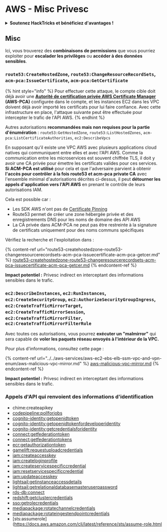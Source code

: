 # AWS - Misc Privesc

<details>

<summary><strong>Soutenez HackTricks et bénéficiez d'avantages !</strong></summary>

* Si vous souhaitez voir votre **entreprise annoncée dans HackTricks** ou si vous souhaitez accéder à la **dernière version de PEASS ou télécharger HackTricks en PDF**, consultez les [**PLANS D'ABONNEMENT**](https://github.com/sponsors/carlospolop) !
* Obtenez le [**swag officiel PEASS & HackTricks**](https://peass.creator-spring.com)
* Découvrez [**The PEASS Family**](https://opensea.io/collection/the-peass-family), notre collection d'[**NFTs**](https://opensea.io/collection/the-peass-family) exclusifs
* **Rejoignez le** 💬 [**groupe Discord**](https://discord.gg/hRep4RUj7f) ou le [**groupe Telegram**](https://t.me/peass) ou **suivez** moi sur **Twitter** 🐦 [**@carlospolopm**](https://twitter.com/carlospolopm).

</details>

## Misc

Ici, vous trouverez des **combinaisons de permissions** que vous pourriez exploiter pour **escalader les privilèges** ou **accéder à des données sensibles**.

### `route53:CreateHostedZone`, `route53:ChangeResourceRecordSets`, `acm-pca:IssueCertificate`, `acm-pca:GetCertificate`

{% hint style="info" %}
Pour effectuer cette attaque, le compte cible doit déjà avoir une [**Autorité de certification privée AWS Certificate Manager**](https://aws.amazon.com/certificate-manager/private-certificate-authority/) **(AWS-PCA)** configurée dans le compte, et les instances EC2 dans les VPC doivent déjà avoir importé les certificats pour lui faire confiance. Avec cette infrastructure en place, l'attaque suivante peut être effectuée pour intercepter le trafic de l'API AWS.
{% endhint %}

Autres autorisations **recommandées mais non requises pour la partie d'énumération** : `route53:GetHostedZone`, `route53:ListHostedZones`, `acm-pca:ListCertificateAuthorities`, `ec2:DescribeVpcs`

En supposant qu'il existe une VPC AWS avec plusieurs applications cloud natives qui communiquent entre elles et avec l'API AWS. Comme la communication entre les microservices est souvent chiffrée TLS, il doit y avoir une CA privée pour émettre les certificats valides pour ces services. **Si ACM-PCA est utilisé** pour cela et que l'adversaire parvient à obtenir **l'accès pour contrôler à la fois route53 et acm-pca private CA** avec l'ensemble minimal d'autorisations décrites ci-dessus, il peut **détourner les appels d'application vers l'API AWS** en prenant le contrôle de leurs autorisations IAM.

Cela est possible car :

* Les SDK AWS n'ont pas de [Certificate Pinning](https://www.digicert.com/blog/certificate-pinning-what-is-certificate-pinning)
* Route53 permet de créer une zone hébergée privée et des enregistrements DNS pour les noms de domaine des API AWS
* La CA privée dans ACM-PCA ne peut pas être restreinte à la signature de certificats uniquement pour des noms communs spécifiques

Vérifiez la recherche et l'exploitation dans :

{% content-ref url="route53-createhostedzone-route53-changeresourcerecordsets-acm-pca-issuecertificate-acm-pca-getcer.md" %}
[route53-createhostedzone-route53-changeresourcerecordsets-acm-pca-issuecertificate-acm-pca-getcer.md](route53-createhostedzone-route53-changeresourcerecordsets-acm-pca-issuecertificate-acm-pca-getcer.md)
{% endcontent-ref %}

**Impact potentiel :** Privesc indirect en interceptant des informations sensibles dans le trafic.

### `ec2:DescribeInstances`, `ec2:RunInstances`, `ec2:CreateSecurityGroup`, `ec2:AuthorizeSecurityGroupIngress`, `ec2:CreateTrafficMirrorTarget`, `ec2:CreateTrafficMirrorSession`, `ec2:CreateTrafficMirrorFilter`, `ec2:CreateTrafficMirrorFilterRule`

Avec toutes ces autorisations, vous pourrez **exécuter un "malmirror"** qui sera capable de **voler les paquets réseau envoyés à l'intérieur de la VPC.**

Pour plus d'informations, consultez cette page :

{% content-ref url="../../aws-services/aws-ec2-ebs-elb-ssm-vpc-and-vpn-enum/aws-malicious-vpc-mirror.md" %}
[aws-malicious-vpc-mirror.md](../../aws-services/aws-ec2-ebs-elb-ssm-vpc-and-vpn-enum/aws-malicious-vpc-mirror.md)
{% endcontent-ref %}

**Impact potentiel :** Privesc indirect en interceptant des informations sensibles dans le trafic.

### Appels d'API qui renvoient des informations d'identification

* chime:createapikey
* [codepipeline:pollforjobs](https://docs.aws.amazon.com/codepipeline/latest/APIReference/API\_PollForJobs.html)
* [cognito-identity:getopenidtoken](https://docs.aws.amazon.com/cognitoidentity/latest/APIReference/API\_GetOpenIdToken.html)
* [cognito-identity:getopenidtokenfordeveloperidentity](https://docs.aws.amazon.com/cognitoidentity/latest/APIReference/API\_GetOpenIdTokenForDeveloperIdentity.html)
* [cognito-identity:getcredentialsforidentity](https://docs.aws.amazon.com/cognitoidentity/latest/APIReference/API\_GetCredentialsForIdentity.html)
* [connect:getfederationtoken](https://docs.aws.amazon.com/connect/latest/APIReference/API\_GetFederationToken.html)
* [connect:getfederationtokens](https://docs.aws.amazon.com/connect/latest/APIReference/API\_GetFederationToken.html)
* [ecr:getauthorizationtoken](https://docs.aws.amazon.com/AmazonECR/latest/APIReference/API\_GetAuthorizationToken.html)
* [gamelift:requestuploadcredentials](https://docs.aws.amazon.com/gamelift/latest/apireference/API\_RequestUploadCredentials.html)
* [iam:createaccesskey](https://docs.aws.amazon.com/IAM/latest/APIReference/API\_CreateAccessKey.html)
* [iam:createloginprofile](https://docs.aws.amazon.com/IAM/latest/APIReference/API\_CreateLoginProfile.html)
* [iam:createservicespecificcredential](https://docs.aws.amazon.com/IAM/latest/APIReference/API\_CreateServiceSpecificCredential.html)
* [iam:resetservicespecificcredential](https://docs.aws.amazon.com/IAM/latest/APIReference/API\_ResetServiceSpecificCredential.html)
* [iam:updateaccesskey](https://docs.aws.amazon.com/IAM/latest/APIReference/API\_UpdateAccessKey.html)
* [lightsail:getinstanceaccessdetails](https://docs.aws.amazon.com/lightsail/2016-11-28/api-reference/API\_GetInstanceAccessDetails.html)
* [lightsail:getrelationaldatabasemasteruserpassword](https://docs.aws.amazon.com/lightsail/2016-11-28/api-reference/API\_GetRelationalDatabaseMasterUserPassword.html)
* [rds-db:connect](https://docs.aws.amazon.com/AmazonRDS/latest/UserGuide/UsingWithRDS.IAMDBAuth.IAMPolicy.html)
* [redshift:getclustercredentials](https://docs.aws.amazon.com/redshift/latest/APIReference/API\_GetClusterCredentials.html)
* [sso:getrolecredentials](https://docs.aws.amazon.com/singlesignon/latest/PortalAPIReference/API\_GetRoleCredentials.html)
* [mediapackage:rotatechannelcredentials](https://docs.aws.amazon.com/mediapackage/latest/apireference/channels-id-credentials.html)
* [mediapackage:rotateingestendpointcredentials](https://docs.aws.amazon.com/mediapackage/latest/apireference/channels-id-ingest\_endpoints-ingest\_endpoint\_id-credentials.html)
* [sts:assumerole](https://docs.aws.amazon.com/cli/latest/reference/sts/assume-role.html
